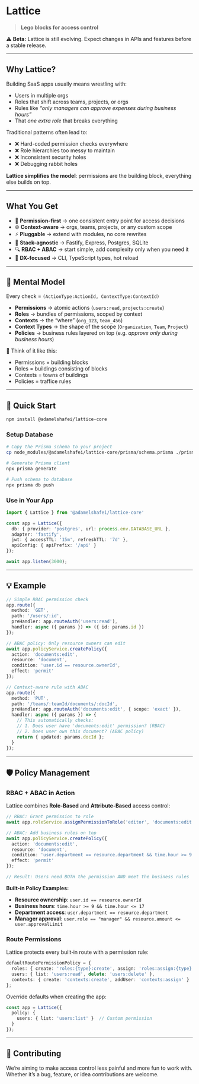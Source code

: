 # Lattice

> **Lego blocks for access control**

⚠️ **Beta:** Lattice is still evolving. Expect changes in APIs and features before a stable release.

---

## Why Lattice?

Building SaaS apps usually means wrestling with:

* Users in multiple orgs
* Roles that shift across teams, projects, or orgs
* Rules like *“only managers can approve expenses during business hours”*
* That *one extra role* that breaks everything

Traditional patterns often lead to:

* ❌ Hard-coded permission checks everywhere
* ❌ Role hierarchies too messy to maintain
* ❌ Inconsistent security holes
* ❌ Debugging rabbit holes

**Lattice simplifies the model**: permissions are the building block, everything else builds on top.

---

## What You Get

* 🔑 **Permission-first** → one consistent entry point for access decisions
* 🌐 **Context-aware** → orgs, teams, projects, or any custom scope
* ⚡ **Pluggable** → extend with modules, no core rewrites
* 🧩 **Stack-agnostic** → Fastify, Express, Postgres, SQLite
* 🔍 **RBAC + ABAC** → start simple, add complexity only when you need it
* 🚀 **DX-focused** → CLI, TypeScript types, hot reload

---

## 🧠 Mental Model

Every check = `(ActionType:ActionId, ContextType:ContextId)`

* **Permissions** → atomic actions (`users:read`, `projects:create`)
* **Roles** → bundles of permissions, scoped by context
* **Contexts** → the “where” (`org_123`, `team_456`)
* **Context Types** → the shape of the scope (`Organization`, `Team`, `Project`)
* **Policies** → business rules layered on top (e.g. *approve only during business hours*)

🔑 Think of it like this:

* Permissions = building blocks
* Roles = buildings consisting of blocks
* Contexts = towns of buildings
* Policies = traffice rules

---

## 🚀 Quick Start

```bash
npm install @adamelshafei/lattice-core
```

### Setup Database

```bash
# Copy the Prisma schema to your project
cp node_modules/@adamelshafei/lattice-core/prisma/schema.prisma ./prisma/

# Generate Prisma client
npx prisma generate

# Push schema to database
npx prisma db push
```

### Use in Your App

```ts
import { Lattice } from '@adamelshafei/lattice-core'

const app = Lattice({
  db: { provider: 'postgres', url: process.env.DATABASE_URL },
  adapter: 'fastify',
  jwt: { accessTTL: '15m', refreshTTL: '7d' },
  apiConfig: { apiPrefix: '/api' }
});

await app.listen(3000);
```

---

## 💡 Example

```ts
// Simple RBAC permission check
app.route({
  method: 'GET',
  path: '/users/:id',
  preHandler: app.routeAuth('users:read'),
  handler: async ({ params }) => ({ id: params.id })
});

// ABAC policy: Only resource owners can edit
await app.policyService.createPolicy({
  action: 'documents:edit',
  resource: 'document',
  condition: 'user.id == resource.ownerId',
  effect: 'permit'
});

// Context-aware rule with ABAC
app.route({
  method: 'PUT',
  path: '/teams/:teamId/documents/:docId',
  preHandler: app.routeAuth('documents:edit', { scope: 'exact' }),
  handler: async ({ params }) => {
    // This automatically checks:
    // 1. Does user have 'documents:edit' permission? (RBAC)
    // 2. Does user own this document? (ABAC policy)
    return { updated: params.docId };
  }
});
```

---

## 🛡️ Policy Management

### RBAC + ABAC in Action

Lattice combines **Role-Based** and **Attribute-Based** access control:

```ts
// RBAC: Grant permission to role
await app.roleService.assignPermissionToRole('editor', 'documents:edit');

// ABAC: Add business rules on top
await app.policyService.createPolicy({
  action: 'documents:edit',
  resource: 'document',
  condition: 'user.department == resource.department && time.hour >= 9',
  effect: 'permit'
});

// Result: Users need BOTH the permission AND meet the business rules
```

**Built-in Policy Examples:**

* **Resource ownership**: `user.id == resource.ownerId`
* **Business hours**: `time.hour >= 9 && time.hour <= 17`
* **Department access**: `user.department == resource.department`
* **Manager approval**: `user.role == "manager" && resource.amount <= user.approvalLimit`

### Route Permissions

Lattice protects every built‑in route with a permission rule:

```ts
defaultRoutePermissionPolicy = {
  roles: { create: 'roles:{type}:create', assign: 'roles:assign:{type}' },
  users: { list: 'users:read', delete: 'users:delete' },
  contexts: { create: 'contexts:create', addUser: 'contexts:assign' }
};
```

Override defaults when creating the app:

```ts
const app = Lattice({
  policy: {
    users: { list: 'users:list' }  // Custom permission
  }
});
```

---

## 🤝 Contributing

We’re aiming to make access control less painful and more fun to work with.
Whether it’s a bug, feature, or idea contributions are welcome.
